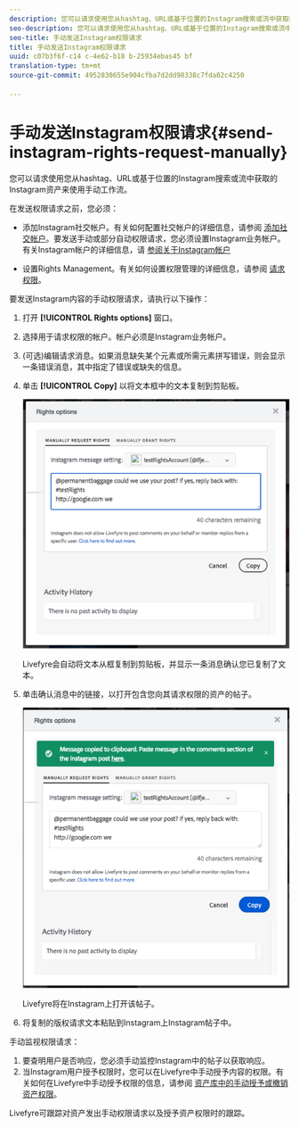 ```yaml
---
description: 您可以请求使用您从hashtag、URL或基于位置的Instagram搜索或流中获取的Instagram资产来使用手动工作流。
seo-description: 您可以请求使用您从hashtag、URL或基于位置的Instagram搜索或流中获取的Instagram资产来使用手动工作流。
seo-title: 手动发送Instagram权限请求
title: 手动发送Instagram权限请求
uuid: c07b3f6f-c14 c-4e62-b18 b-25934ebas45 bf
translation-type: tm+mt
source-git-commit: 4952830655e904cfba7d2dd98338c7fda02c4250

---
```



# 手动发送Instagram权限请求{#send-instagram-rights-request-manually}

您可以请求使用您从hashtag、URL或基于位置的Instagram搜索或流中获取的Instagram资产来使用手动工作流。

在发送权限请求之前，您必须：

* 添加Instagram社交帐户。有关如何配置社交帐户的详细信息，请参阅 [添加社交帐户](../c-users-creating-accounts-with-studio-access/t-configure-social-accout-instagram/t-configure-social-accout-instagram.md#t_configure_social_accout_instagram)。要发送手动或部分自动权限请求，您必须设置Instagram业务帐户。有关Instagram帐户的详细信息，请 [参阅关于Instagram帐户](../c-users-creating-accounts-with-studio-access/t-configure-social-accout-instagram/c-about-instagram-accounts.md#c_about_instagram_accounts)

* 设置Rights Management。有关如何设置权限管理的详细信息，请参阅 [请求权限](../c-how-requesting-rights-works/c-how-requesting-rights-works.md)。

要发送Instagram内容的手动权限请求，请执行以下操作：

1. 打开 **[!UICONTROL Rights options]** 窗口。
1. 选择用于请求权限的帐户。帐户必须是Instagram业务帐户。
1. (可选)编辑请求消息。如果消息缺失某个元素或所需元素拼写错误，则会显示一条错误消息，其中指定了错误或缺失的信息。
1. 单击 **[!UICONTROL Copy]** 以将文本框中的文本复制到剪贴板。

   ![](assets/rr_insta_workaround1.png)

   Livefyre会自动将文本从框复制到剪贴板，并显示一条消息确认您已复制了文本。

1. 单击确认消息中的链接，以打开包含您向其请求权限的资产的帖子。

   ![](assets/rr_insta_workaround2.png)

   Livefyre将在Instagram上打开该帖子。

1. 将复制的版权请求文本粘贴到Instagram上Instagram帖子中。

手动监视权限请求：

1. 要查明用户是否响应，您必须手动监控Instagram中的帖子以获取响应。
1. 当Instagram用户授予权限时，您可以在Livefyre中手动授予内容的权限。有关如何在Livefyre中手动授予权限的信息，请参阅 [资产库中的手动授予或撤销资产权限](../c-how-requesting-rights-works/t-manually-grant-the-rights-for-one-or-more-assets.md#t_manually_grant_the_rights_for_one_or_more_assets)。

Livefyre可跟踪对资产发出手动权限请求以及授予资产权限时的跟踪。
